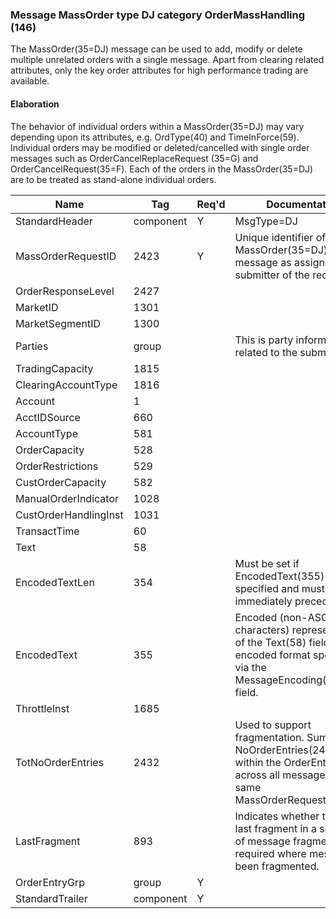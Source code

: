 ### Message MassOrder type DJ category OrderMassHandling (146)

The MassOrder(35=DJ) message can be used to add, modify or delete multiple unrelated orders with a single message. Apart from clearing related attributes, only the key order attributes for high performance trading are available.

#### Elaboration

The behavior of individual orders within a MassOrder(35=DJ) may vary depending upon its attributes, e.g. OrdType(40) and TimeInForce(59). Individual orders may be modified or deleted/cancelled with single order messages such as OrderCancelReplaceRequest (35=G) and OrderCancelRequest(35=F). Each of the orders in the MassOrder(35=DJ) are to be treated as stand-alone individual orders.

| Name                  | Tag       | Req'd | Documentation                                                                                                                               |
|-----------------------|-----------|----------|-------------------------------------------------------------------------------------------------------------------------------|
| StandardHeader        | component |   Y   | MsgType=DJ                                                                                                                               |
| MassOrderRequestID    | 2423      |   Y   | Unique identifier of MassOrder(35=DJ) message as assigned by the submitter of the request.                                                      |
| OrderResponseLevel    | 2427      |       |                                                                                                                                |
| MarketID              | 1301      |       |                                                                                                                                |
| MarketSegmentID       | 1300      |       |                                                                                                                                |
| Parties               | group     |       | This is party information related to the submitter.                                                                                             |
| TradingCapacity       | 1815      |       |                                                                                                                                |
| ClearingAccountType   | 1816      |       |                                                                                                                                |
| Account               | 1         |       |                                                                                                                                |
| AcctIDSource          | 660       |       |                                                                                                                                |
| AccountType           | 581       |       |                                                                                                                                |
| OrderCapacity         | 528       |       |                                                                                                                                |
| OrderRestrictions     | 529       |       |                                                                                                                                |
| CustOrderCapacity     | 582       |       |                                                                                                                                |
| ManualOrderIndicator  | 1028      |       |                                                                                                                                |
| CustOrderHandlingInst | 1031      |       |                                                                                                                                |
| TransactTime          | 60        |       |                                                                                                                                |
| Text                  | 58        |       |                                                                                                                                |
| EncodedTextLen        | 354       |       | Must be set if EncodedText(355) field is specified and must immediately precede it.                                                             |
| EncodedText           | 355       |       | Encoded (non-ASCII characters) representation of the Text(58) field in the encoded format specified via the MessageEncoding(347) field.         |
| ThrottleInst          | 1685      |       |                                                                                                                                |
| TotNoOrderEntries     | 2432      |       | Used to support fragmentation. Sum of NoOrderEntries(2428) within the OrderEntryGrp across all messages with the same MassOrderRequestID(2423). |
| LastFragment          | 893       |       | Indicates whether this is the last fragment in a sequence of message fragments. Only required where message has been fragmented.                |
| OrderEntryGrp         | group     |   Y   |                                                                                                                                |
| StandardTrailer       | component |   Y   |                                                                                                                                |

